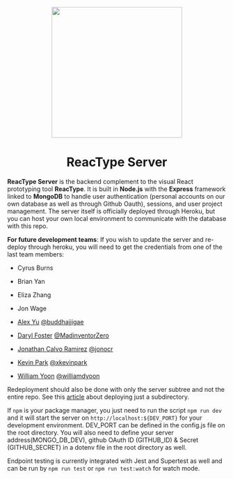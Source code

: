 <p align="center">
  <img width="300" src="reactypeserverlogo.png">
  <h1 align="center">ReacType Server</h1>
</p>

**ReacType Server** is the backend complement to the visual React prototyping tool **ReacType**. It is built in **Node.js** with the **Express** framework linked to **MongoDB** to handle user authentication (personal accounts on our own database as well as through Github Oauth), sessions, and user project management. The server itself is officially deployed through Heroku, but you can host your own local environment to communicate with the database with this repo.

**For future development teams**: If you wish to update the server and re-deploy through heroku, you will need to get the credentials from one of the last team members:

- Cyrus Burns
- Brian Yan
- Eliza Zhang
- Jon Wage

- [Alex Yu](https://www.linkedin.com/in/alexjihunyu/) [@buddhajjigae](https://github.com/buddhajjigae)
- [Daryl Foster](https://www.linkedin.com/in/darylfosterma/) [@MadinventorZero](https://github.com/MadinventorZero)
- [Jonathan Calvo Ramirez](https://www.linkedin.com/in/jonathan-calvo/) [@jonocr](https://github.com/jonocr)
- [Kevin Park](https://www.linkedin.com/in/xkevinpark/) [@xkevinpark](https://github.com/xkevinpark)
- [William Yoon](https://www.linkedin.com/in/williamdyoon/) [@williamdyoon](https://github.com/williamdyoon)

Redeployment should also be done with only the server subtree and not the entire repo. See this <a href="https://medium.com/@shalandy/deploy-git-subdirectory-to-heroku-ea05e95fce1f">article</a> about deploying just a subdirectory.

If `npm` is your package manager, you just need to run the script `npm run dev` and it will start the server on `http://localhost:${DEV_PORT}` for your development environment.
DEV_PORT can be defined in the config.js file on the root directory.
You will also need to define your server address(MONGO_DB_DEV), github OAuth ID (GITHUB_ID) & Secret (GITHUB_SECRET) in a dotenv file in the root directory as well.

Endpoint testing is currently integrated with Jest and Supertest as well and can be run by `npm run test` or `npm run test:watch` for watch mode.
